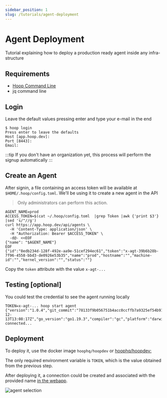 ```yaml
---
sidebar_position: 1
slug: /tutorials/agent-deployment
---
```


# Agent Deployment

Tutorial explaining how to deploy a production ready agent inside any infra-structure

## Requirements

- [Hoop Command Line](./getting-started/cli)
- jq command line

## Login

Leave the default values pressing enter and type your e-mail in the end

```shell
$ hoop login
Press enter to leave the defaults
Host [app.hoop.dev]:
Port [8443]:
Email:
```

:::tip
If you don't have an organization yet, this process will perform the signup automatically
:::

## Create an Agent

After signin, a file containing an access token will be available at `$HOME/.hoop/config.toml`. We'll be using it to create a new agent in the API

> Only administrators can perform this action.

```shell
AGENT_NAME=prod
ACCESS_TOKEN=$(cat ~/.hoop/config.toml  |grep Token |awk {'print $3'} |sed 's/"//g')
curl https://app.hoop.dev/api/agents \
  -H 'Content-Type: application/json' \
  -H "Authorization: Bearer $ACCESS_TOKEN" \
  -d@- <<EOF
{"name": "$AGENT_NAME"}
EOF
{"id":"8edb234d-128f-492e-aa9e-51cef294ec61","token":"x-agt-39b6b28b-7f96-4558-bbd3-de0926e53b35","name":"prod","hostname":"","machine-id":"","kernel_version":"","status":""}
```

Copy the `token` attribute with the value `x-agt-...`

## Testing [optional]

You could test the credential to see the agent running locally

```shell
TOKEN=x-agt-... hoop start agent
{"version":"1.0.4","git_commit":"78133f9b056751b4acc0ccffb7a9325ef54b9100","build_date":"2022-12-13T13:08:17Z","go_version":"go1.19.3","compiler":"gc","platform":"darwin/arm64"}
connected...
```

## Deployment

To deploy it, use the docker image `hoophq/hoopdev` or [hoophq/hoopdev:<version>](https://github.com/hoophq/hoopcli/releases)

The only required environment variable is `TOKEN`, which is the value obtained from the previous step.

After deploying it, a connection could be created and associated with the provided name [in the webapp](https://app.hoop.dev/connections).

![agent selection](https://hoopartifacts.s3.amazonaws.com/screenshots/hoop/browser-agent-selection.png)
